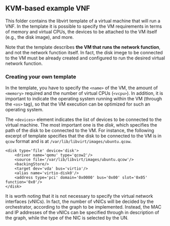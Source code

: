 ## KVM-based example VNF

This folder contains the libvirt template of a virtual machine that will run a VNF.
In the template it is possible to specify the VM requirements in terms of memory and virtual CPUs,
the devices to be attached to the VM itself (e.g., the disk image), and more.

Note that the template describes **the VM that runs the network function**, and not the network function itself.
In fact, the disk imege to be connected to the VM must be already created and configured to run the desired virtual network function.

### Creating your own template

In the template, you have to specify the `<name>` of the VM, the amount of `<memory>` required and the number of virtual CPUs (`<vcpu>`).
In addition, it is important to indicate the operating system running within the VM (through the `<os>` tag), so that the VM execution can be
optimized for such an operating system.

The `<devices>` element indicates the list of devices to be connected to the virtual machine. The most important one is the *disk*, which
specifies the path of the disk to be connected to the VM. For instance, the following excerpt of template specifies that the disk to be connected to the VM is
in `qcow` format and is at `/var/lib/libvirt/images/ubuntu.qcow`.

	<disk type='file' device='disk'>
		<driver name='qemu' type='qcow2'/>
		<source file='/var/lib/libvirt/images/ubuntu.qcow'/>
		<backingStore/>
		<target dev='vda' bus='virtio'/>
		<alias name='virtio-disk0'/>
		<address type='pci' domain='0x0000' bus='0x00' slot='0x05' function='0x0'/>
	</disk>

It is worth noting that it is not necessary to specify the virtual network interfaces (vNICs). In fact, the number of vNICs will be decided by the
orchestrator, according to the graph to be implemented. Instead, the MAC and IP addresses of the vNICs can be specified through in description of the graph,
while the type of the NIC is selected by the UN.
